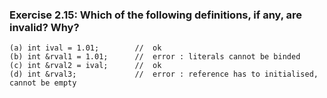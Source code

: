 ### Exercise 2.15: Which of the following definitions, if any, are invalid? Why?
    (a) int ival = 1.01;        //  ok 
    (b) int &rval1 = 1.01;      //  error : literals cannot be binded
    (c) int &rval2 = ival;      //  ok
    (d) int &rval3;             //  error : reference has to initialised, cannot be empty